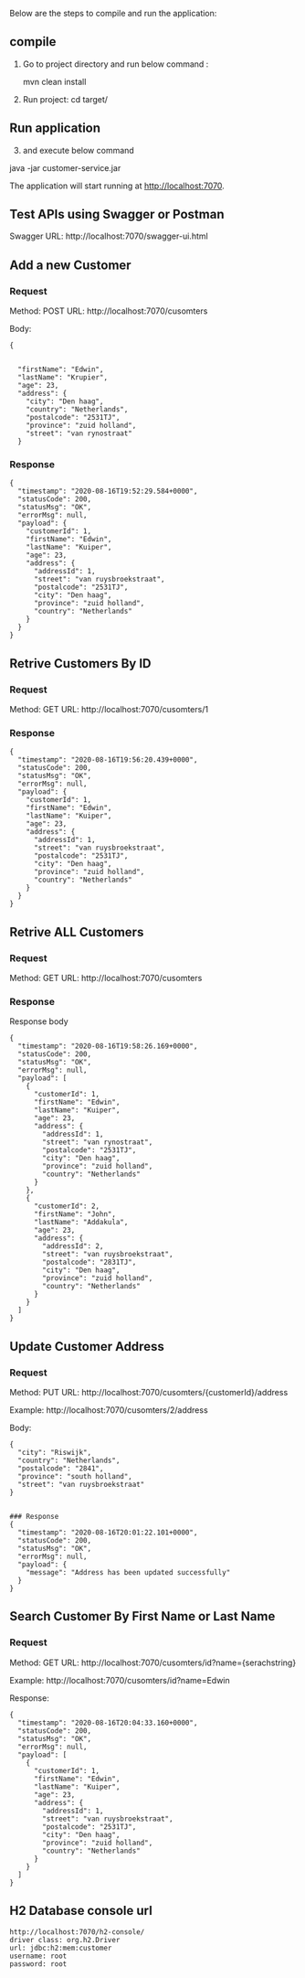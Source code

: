 Below are the steps to compile and run the application:

compile
--------
1. Go to project directory and run below command : 
	
	mvn clean install

2. Run project:
	cd target/

Run application
---------------
3. and execute below command 
 
 java -jar customer-service.jar
 
The application will start running at <http://localhost:7070>.

Test APIs using Swagger or Postman
-----------------------------------
Swagger URL: http://localhost:7070/swagger-ui.html


## Add a new Customer <br/>

### Request
Method: POST
URL: http://localhost:7070/cusomters

Body:
 
```
{
 

  "firstName": "Edwin",
  "lastName": "Krupier",
  "age": 23,
  "address": {
    "city": "Den haag",
    "country": "Netherlands",
    "postalcode": "2531TJ",
    "province": "zuid holland",
    "street": "van rynostraat"
  }
```


### Response
```
{
  "timestamp": "2020-08-16T19:52:29.584+0000",
  "statusCode": 200,
  "statusMsg": "OK",
  "errorMsg": null,
  "payload": {
    "customerId": 1,
    "firstName": "Edwin",
    "lastName": "Kuiper",
    "age": 23,
    "address": {
      "addressId": 1,
      "street": "van ruysbroekstraat",
      "postalcode": "2531TJ",
      "city": "Den haag",
      "province": "zuid holland",
      "country": "Netherlands"
    }
  }
}
```

## Retrive Customers By ID <br/>

### Request
Method: GET
URL: http://localhost:7070/cusomters/1


### Response
```
{
  "timestamp": "2020-08-16T19:56:20.439+0000",
  "statusCode": 200,
  "statusMsg": "OK",
  "errorMsg": null,
  "payload": {
    "customerId": 1,
    "firstName": "Edwin",
    "lastName": "Kuiper",
    "age": 23,
    "address": {
      "addressId": 1,
      "street": "van ruysbroekstraat",
      "postalcode": "2531TJ",
      "city": "Den haag",
      "province": "zuid holland",
      "country": "Netherlands"
    }
  }
}
```

## Retrive ALL Customers <br/>

### Request
Method: GET
URL: http://localhost:7070/cusomters


### Response
	
Response body

```
{
  "timestamp": "2020-08-16T19:58:26.169+0000",
  "statusCode": 200,
  "statusMsg": "OK",
  "errorMsg": null,
  "payload": [
    {
      "customerId": 1,
      "firstName": "Edwin",
      "lastName": "Kuiper",
      "age": 23,
      "address": {
        "addressId": 1,
        "street": "van rynostraat",
        "postalcode": "2531TJ",
        "city": "Den haag",
        "province": "zuid holland",
        "country": "Netherlands"
      }
    },
    {
      "customerId": 2,
      "firstName": "John",
      "lastName": "Addakula",
      "age": 23,
      "address": {
        "addressId": 2,
        "street": "van ruysbroekstraat",
        "postalcode": "2831TJ",
        "city": "Den haag",
        "province": "zuid holland",
        "country": "Netherlands"
      }
    }
  ]
}
```

## Update Customer Address <br/>

### Request
Method: PUT
URL: http://localhost:7070/cusomters/{customerId}/address

Example:  http://localhost:7070/cusomters/2/address

Body: 

```
{
  "city": "Riswijk",
  "country": "Netherlands",
  "postalcode": "2841",
  "province": "south holland",
  "street": "van ruysbroekstraat"
}


### Response
{
  "timestamp": "2020-08-16T20:01:22.101+0000",
  "statusCode": 200,
  "statusMsg": "OK",
  "errorMsg": null,
  "payload": {
    "message": "Address has been updated successfully"
  }
}
```

## Search Customer By First Name or Last Name <br/>

### Request
Method: GET
URL: http://localhost:7070/cusomters/id?name={serachstring}

Example:  http://localhost:7070/cusomters/id?name=Edwin

Response:

```
{
  "timestamp": "2020-08-16T20:04:33.160+0000",
  "statusCode": 200,
  "statusMsg": "OK",
  "errorMsg": null,
  "payload": [
    {
      "customerId": 1,
      "firstName": "Edwin",
      "lastName": "Kuiper",
      "age": 23,
      "address": {
        "addressId": 1,
        "street": "van ruysbroekstraat",
        "postalcode": "2531TJ",
        "city": "Den haag",
        "province": "zuid holland",
        "country": "Netherlands"
      }
    }
  ]
}
```


## H2 Database console url 
    http://localhost:7070/h2-console/
    driver class: org.h2.Driver
    url: jdbc:h2:mem:customer
    username: root
    password: root
